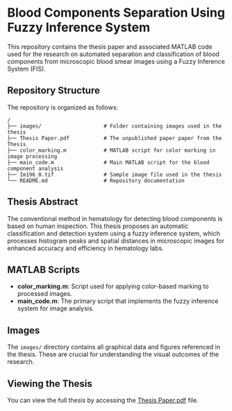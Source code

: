 # Blood Components Separation Using Fuzzy Inference System

This repository contains the thesis paper and associated MATLAB code used for the research on automated separation and classification of blood components from microscopic blood smear images using a Fuzzy Inference System (FIS).

## Repository Structure

The repository is organized as follows:
```plaintext
/
├── images/                    # Folder containing images used in the thesis
├── Thesis Paper.pdf           # The unpublished paper paper from the Thesis
├── color_marking.m            # MATLAB script for color marking in image processing
├── main_code.m                # Main MATLAB script for the blood component analysis
├── Im196_0.tif                # Sample image file used in the thesis
└── README.md                  # Repository documentation
```

## Thesis Abstract
The conventional method in hematology for detecting blood components is based on human inspection. This thesis proposes an automatic classification and detection system using a fuzzy inference system, which processes histogram peaks and spatial distances in microscopic images for enhanced accuracy and efficiency in hematology labs.

## MATLAB Scripts
- **color_marking.m**: Script used for applying color-based marking to processed images.
- **main_code.m**: The primary script that implements the fuzzy inference system for image analysis.

## Images
The `images/` directory contains all graphical data and figures referenced in the thesis. These are crucial for understanding the visual outcomes of the research.

## Viewing the Thesis
You can view the full thesis by accessing the [Thesis Paper.pdf](./Thesis%20Paper.pdf) file.

